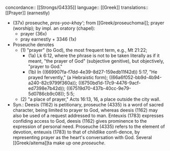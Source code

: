 concordance:: [[Strongs/G4335]] 
language:: [[Greek]] 
translations:: [[Prayer]] (earnestly)

- (37x) proseuche, *pros-yoo-khay'*; from [[Greek/proseuchomai]]; prayer (worship); by impl. an oratory (chapel):
	- prayer (36x)
	- pray earnestly + 3346 (1x)
- Proseuche denotes
	- (1) "prayer" (to God), the most frequent term, e.g., Mt 21:22;
		- (1a) Lk 6:12, where the phrase is not to be taken literally as if it meant, "the prayer of God" (subjective genitive), but objectively, "prayer to God."
		- (1b) In ((669907fa-f7dd-4e39-8d27-159edb11f42d)) 5:17, "He prayed fervently," (a Hebraistic form); ((66a6f052-bb9d-4b94-a240-82c9799f360a)); ((6750bd1d-17c9-4476-9acf-ed7398e7b42d)); ((67519d70-437b-40cc-9e79-5d0786cb9c08)); 5:5;
	- (2) "a place of prayer," Acts 16:13, 16, a place outside the city wall.
- Syn.: Deesis (1162) is petitionary, proseuche (4335) is a word of sacred character, being limited to prayer to God, whereas deesis (1162) may also be used of a request addressed to man. Enteuxis (1783) expresses confiding access to God, deesis (1162) gives prominence to the expression of personal need. Proseuche (4335) refers to the element of devotion, enteuxis (1783) to that of childlike confi-dence, by representing prayer as the heart's conversation with God. Several [[Greek/aitema]]ta make up one *proseuche*.